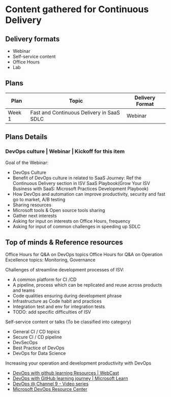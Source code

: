 # Content gathered for Continuous Delivery

## Delivery formats

* Webinar 
* Self-service content 
* Office Hours
* Lab

## Plans

Plan | Topic | Delivery Format 
---- | ----- | ---------------
Week 1 | Fast and Continuous Delivery in SaaS SDLC | Webinar

## Plans Details

### DevOps culture | Webinar | Kickoff for this item

Goal of the Webinar:
* DevOps Culture
* Benefit of DevOps culture in related to SaaS Journey:
  Ref the Continuous Delivery section in ISV SaaS Playbook(Grow Your ISV Business with SaaS: Microsoft Practices Development Playbook)
* How DevOps and automation can improve productivity, security and fast go to market, A/B testing
* Sharing resources
* Microsoft tools & Open source tools sharing
* Gather next interests
* Asking for input on interests on Office Hours, frequency 
* Asking for input of common challenges in speeding up SDLC

## Top of minds & Reference resources

Office Hours for Q&A on DevOps topics
Office Hours for Q&A on Operation Excellence topics: Monitoring, Governance

Challenges of streamline development processes of ISV:
* A common platform for CI /CD
* A pipeline, process which can be replicated and reuse across products and teams
* Code qualities ensuring during development phrase
* Infrastructure as Code habit and practices
* Integration test and env for integration tests
* TODO: add specific difficulties of ISV 

Self-service content or talks (To be classified into category)
* General CI / CD topics
* Secure CI / CD pipeline 
* DevSecOps
* Best Practice of DevOps
* DevOps for Data Science

Increasing your operation and development productivity with DevOps
* [DevOps with github learning Resources | WebCast](https://resources.github.com/webcasts/)
* [DevOps with GitHub learning journey | Microsoft Learn](https://partner.microsoft.com/en-US/training/assets/collection/devops-with-github-learning-journey)
* [DevOps @ Channel 9 - Video series](https://channel9.msdn.com/Search?term=DevOps&lang-en=true)
* [Microsoft DevOps Resource Center](https://docs.microsoft.com/en-us/azure/devops/learn/)

    
